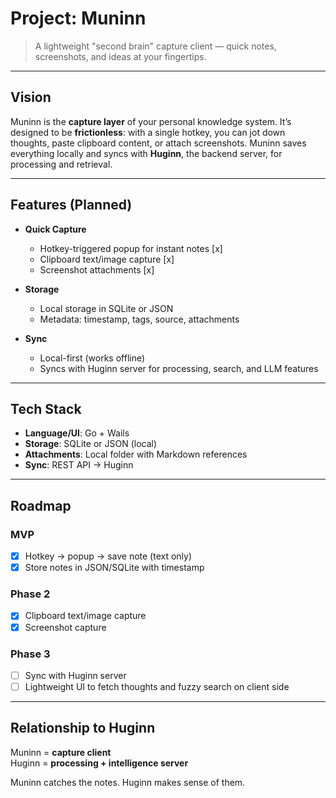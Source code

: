 # Project: Muninn

> A lightweight "second brain" capture client — quick notes, screenshots, and
> ideas at your fingertips.

---

## Vision

Muninn is the **capture layer** of your personal knowledge system. It’s designed
to be **frictionless**: with a single hotkey, you can jot down thoughts, paste
clipboard content, or attach screenshots. Muninn saves everything locally and
syncs with **Huginn**, the backend server, for processing and retrieval.

---

## Features (Planned)

- **Quick Capture**
  - Hotkey-triggered popup for instant notes [x]
  - Clipboard text/image capture [x]
  - Screenshot attachments [x]

- **Storage**
  - Local storage in SQLite or JSON
  - Metadata: timestamp, tags, source, attachments

- **Sync**
  - Local-first (works offline)
  - Syncs with Huginn server for processing, search, and LLM features

---

## Tech Stack

- **Language/UI**: Go + Wails
- **Storage**: SQLite or JSON (local)
- **Attachments**: Local folder with Markdown references
- **Sync**: REST API → Huginn

---

## Roadmap

### MVP
- [x] Hotkey → popup → save note (text only)
- [x] Store notes in JSON/SQLite with timestamp

### Phase 2
- [x] Clipboard text/image capture
- [x] Screenshot capture

### Phase 3
- [ ] Sync with Huginn server
- [ ] Lightweight UI to fetch thoughts and fuzzy search on client side

---

## Relationship to Huginn

Muninn = **capture client**  
Huginn = **processing + intelligence server**

Muninn catches the notes. Huginn makes sense of them.
